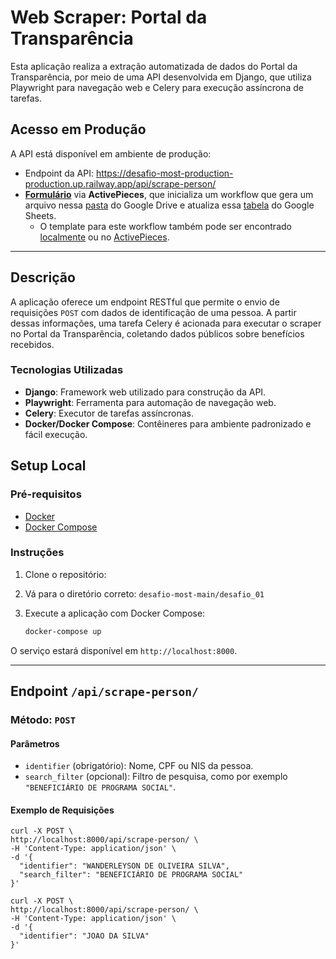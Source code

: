 # Web Scraper: Portal da Transparência

Esta aplicação realiza a extração automatizada de dados do Portal da Transparência, por meio de uma API desenvolvida em Django, que utiliza Playwright para navegação web e Celery para execução assíncrona de tarefas.

## Acesso em Produção

A API está disponível em ambiente de produção:

- Endpoint da API: https://desafio-most-production-production.up.railway.app/api/scrape-person/
- [**Formulário**](https://cloud.activepieces.com/forms/wpP5G4LYeKKTxOgd900m5) via **ActivePieces**, que inicializa um workflow que gera um arquivo nessa [pasta](https://drive.google.com/drive/folders/1WiVVUHYE3gwL6Edw502S2g2UJ4GPhTIV?usp=sharing) do Google Drive e atualiza essa [tabela](https://docs.google.com/spreadsheets/d/1DFn6mmRSj1dLlwgaJ5swvZlkvH5_imMZOm5d14WsJbg/edit?usp=sharing) do Google Sheets.
    - O template para este workflow também pode ser encontrado [localmente](https://github.com/Lorenzovagliano/desafio-most/blob/main/desafio_01/ActivePieces.json) ou no [ActivePieces](https://cloud.activepieces.com/templates/9MoIWskAIlpbPBqVMWWEt).

---

## Descrição

A aplicação oferece um endpoint RESTful que permite o envio de requisições `POST` com dados de identificação de uma pessoa. A partir dessas informações, uma tarefa Celery é acionada para executar o scraper no Portal da Transparência, coletando dados públicos sobre benefícios recebidos.

### Tecnologias Utilizadas

- **Django**: Framework web utilizado para construção da API.
- **Playwright**: Ferramenta para automação de navegação web.
- **Celery**: Executor de tarefas assíncronas.
- **Docker/Docker Compose**: Contêineres para ambiente padronizado e fácil execução.

## Setup Local

### Pré-requisitos

- [Docker](https://www.docker.com/)
- [Docker Compose](https://docs.docker.com/compose/)

### Instruções

1. Clone o repositório:

2. Vá para o diretório correto: `desafio-most-main/desafio_01`

3. Execute a aplicação com Docker Compose:
   ```bash
   docker-compose up
   ```

O serviço estará disponível em `http://localhost:8000`.

---

## Endpoint `/api/scrape-person/`

### Método: `POST`

#### Parâmetros

- `identifier` (obrigatório): Nome, CPF ou NIS da pessoa.
- `search_filter` (opcional): Filtro de pesquisa, como por exemplo `"BENEFICIÁRIO DE PROGRAMA SOCIAL"`.

#### Exemplo de Requisições

```
curl -X POST \
http://localhost:8000/api/scrape-person/ \
-H 'Content-Type: application/json' \
-d '{
  "identifier": "WANDERLEYSON DE OLIVEIRA SILVA",
  "search_filter": "BENEFICIÁRIO DE PROGRAMA SOCIAL"
}'
```

```
curl -X POST \
http://localhost:8000/api/scrape-person/ \
-H 'Content-Type: application/json' \
-d '{
  "identifier": "JOAO DA SILVA"
}'
```